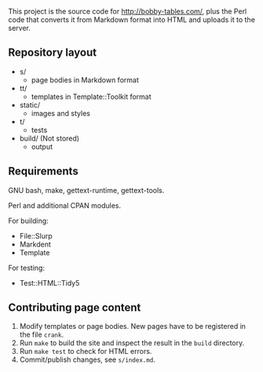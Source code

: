 This project is the source code for <http://bobby-tables.com/>, plus the
Perl code that converts it from Markdown format into HTML and uploads
it to the server.

Repository layout
-----------------

* s/
    * page bodies in Markdown format
* tt/
    * templates in Template::Toolkit format
* static/
    * images and styles
* t/
    * tests
* build/ (Not stored)
    * output

Requirements
------------

GNU bash, make, gettext-runtime, gettext-tools.

Perl and additional CPAN modules.

For building:

* File::Slurp
* Markdent
* Template

For testing:

* Test::HTML::Tidy5

Contributing page content
-------------------------

1. Modify templates or page bodies. New pages have to be registered in the file `crank`.
2. Run `make` to build the site and inspect the result in the `build` directory.
3. Run `make test` to check for HTML errors.
4. Commit/publish changes, see `s/index.md`.

